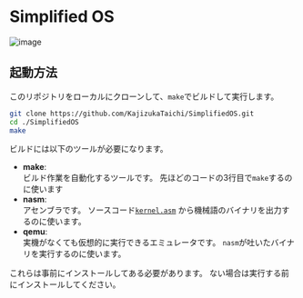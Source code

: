 # Simplified OS

![image](https://github.com/user-attachments/assets/564a89bb-1990-46ed-b871-435faf363412)



## 起動方法

このリポジトリをローカルにクローンして、`make`でビルドして実行します。
```bash
git clone https://github.com/KajizukaTaichi/SimplifiedOS.git
cd ./SimplifiedOS
make
```
ビルドには以下のツールが必要になります。

- **make**:<br>
  ビルド作業を自動化するツールです。
  先ほどのコードの3行目で`make`するのに使います
- **nasm**: <br>
  アセンブラです。
  ソースコード[`kernel.asm`](./kernel.asm) から機械語のバイナリを出力するのに使います。
- **qemu**:<br>
  実機がなくても仮想的に実行できるエミュレータです。
  `nasm`が吐いたバイナリを実行するのに使います。

これらは事前にインストールしてある必要があります。
ない場合は実行する前にインストールしてください。
